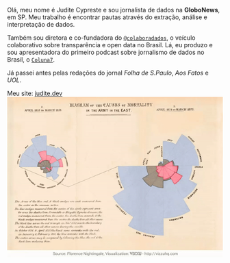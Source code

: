 Olá, meu nome é Judite Cypreste e sou jornalista de dados na **GloboNews**, em SP.
Meu trabalho é encontrar pautas através do extração, análise e interpretação de dados.

Também sou diretora e co-fundadora do [`@colaboradados`](https://colaboradados.com.br/), o veículo colaborativo sobre transparência e open data no Brasil. Lá, eu produzo e sou apresentadora do primeiro podcast sobre jornalismo de dados no Brasil, o [`Coluna7`](https://colaboradados.com.br/podcast.html). 

Já passei antes pelas redações do jornal *Folha de S.Paulo*, *Aos Fatos* e *UOL*. 

Meu site: [judite.dev](https://judite.dev/)
![](florence.gif)
